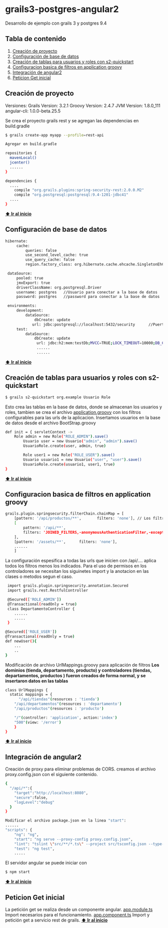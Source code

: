 # grails3-postgres-angular2
Desarrollo de ejemplo con grails 3 y postgres 9.4
## Tabla de contenido
  1. [Creación de proyecto](#creación-de-proyecto)
  2. [Configuración de base de datos](#configuración-de-base-de-datos)
  3. [Creación de tablas para usuarios y roles con s2-quickstart](#creación-de-tablas-para-usuarios-y-roles-con-s2-quickstart)
  4. [Configuracion basica de filtros en application groovy](#configuracion-basica-de-filtros-en-application-groovy)
  5. [Integración de angular2](#integración-de-angular2)
  6. [Peticion Get inicial](#peticion-Get-inicial)

## Creación de proyecto
Versiones:
 Grails Version: 3.2.1
 Groovy Version: 2.4.7
 JVM Version: 1.8.0_111
 angular-cli: 1.0.0-beta.25.5

Se crea el proyecto grails rest y se agregan las dependencias en build.gradle
```bash
$ grails create-app myapp --profile=rest-api

Agregar en build.gradle

repositories {
  mavenLocal()
  jcenter()
  ......
}

dependencies {
  ....
    compile "org.grails.plugins:spring-security-rest:2.0.0.M2"
    compile "org.postgresql:postgresql:9.4-1201-jdbc41"
  ....
}
```
**[⬆ Ir al inicio](#tabla-de-contenido)**

## Configuración de base de datos
```bash
hibernate:
     cache:
         queries: false
         use_second_level_cache: true
         use_query_cache: false
         region.factory_class: org.hibernate.cache.ehcache.SingletonEhCacheRegionFactory

 dataSource:
     pooled: true
     jmxExport: true
     driverClassName: org.postgresql.Driver
     username: postgres   //Usuario para conectar a la base de datos
     password: postgres   //password para conectar a la base de datos

 environments:
     development:
         dataSource:
             dbCreate: update
            url: jdbc:postgresql://localhost:5432/security      //Puerto y nombre de la base de datos configurada
     test:
         dataSource:
             dbCreate: update
              url: jdbc:h2:mem:testDb;MVCC=TRUE;LOCK_TIMEOUT=10000;DB_CLOSE_ON_EXIT=FALSE
              ......
              ......
```
**[⬆ Ir al inicio](#tabla-de-contenido)**

## Creación de tablas para usuarios y roles con s2-quickstart
```bash
$ grails s2-quickstart org.example Usuario Role
```
Esto crea las tablas en la base de datos, donde se almacenan los usuarios y roles, tambien se crea el archivo [application.groovy](http://alvarosanchez.github.io/grails-spring-security-rest/latest/docs/#_plugin_configuration) con los filtros configurables para las urls de la aplicacion. Insertamos usuarios en la base de datos desde el archivo BootStrap.groovy
```bash
def init = { servletContext ->
    Role admin = new Role("ROLE_ADMIN").save()
		Usuario user = new Usuario("admin", "admin").save()
		UsuarioRole.create(user, admin, true)

		Role user1 = new Role("ROLE_USER").save()
		Usuario usuario1 = new Usuario("user", "user").save()
		UsuarioRole.create(usuario1, user1, true)
}
```
**[⬆ Ir al inicio](#tabla-de-contenido)**

## Configuracion basica de filtros en application groovy
```bash
grails.plugin.springsecurity.filterChain.chainMap = [
	[pattern: '/api/productos/**', 		 filters: 'none'], // Los filtros se aplican a las urls de forma decendente, ha esta url no se le aplica ningun filtro
	[
    	pattern: '/api/**',
    	filters: 'JOINED_FILTERS,-anonymousAuthenticationFilter,-exceptionTranslationFilter,-authenticationProcessingFilter,-securityContextPersistenceFilter,-rememberMeAuthenticationFilter'
  	],
 	[pattern: '/assets/**',      filters: 'none'],
 	......
	]
```
La configuración espesifica a todas las urls que inicien con /api/.... aplica todos los filtros menos los indicados.
Para el uso de permisos en los controladores se necesitan los siguinetes import y la anotacion en las clases o metodos segun el caso.
```bash
 import grails.plugin.springsecurity.annotation.Secured
 import grails.rest.RestfulController

 @Secured(['ROLE_ADMIN'])
 @Transactional(readOnly = true)
 class DepartamentoController {
    ......
    .....
 }

@Secured(['ROLE_USER'])
@Transactional(readOnly = true)
def newUser(){
    ...
    ..
}
```
Modificación de archivo UrlMappings.groovy para aplicación de filtros
**Los dominios (tienda, departamento, producto) y controladores (tiendas, departamentos, productos ) fueron creados de forma normal, y se insertaron datos en las tablas**
```bash
class UrlMappings {
  static mappings = {
	  "/api/tiendas"(resources : 'tienda')
    "/api/departamentos"(resources : 'departamento')
    "/api/productos"(resources : 'producto')

    "/"(controller: 'application', action:'index')
    "500"(view: '/error')
	}
}
```
**[⬆ Ir al inicio](#tabla-de-contenido)**

## Integración de angular2
Creación de proxy para eliminar problemas de CORS. creamos el archivo proxy.config.json con el siguiente contenido.
```bash
{
  "/api/*":{
	"target":"http://localhost:8080",
	"secure":false,
	"logLevel":"debug"
  }
}

Modificar el archivo package.json en la linea "start":
......
"scripts": {
    "ng": "ng",
    "start": "ng serve --proxy-config proxy.config.json",  
    "lint": "tslint \"src/**/*.ts\" --project src/tsconfig.json --type-check && tslint \"e2e/**/*.ts\" --project e2e/tsconfig.json --type-check",
    "test": "ng test",
    .....
```
El servidor angular se puede iniciar con
```bash
$ npm start
```
**[⬆ Ir al inicio](#tabla-de-contenido)**

## Peticion Get inicial
La petición get se realiza desde un componente angular.
[app.module.ts](https://github.com/aquileslh/grails3-postgres/blob/master/frontend/src/app/app.module.ts) Import necesarios para el funcionamiento.
[app.component.ts](https://github.com/aquileslh/grails3-postgres/blob/master/frontend/src/app/app.component.ts) Import y petición get a servicio rest de grails.
**[⬆ Ir al inicio](#tabla-de-contenido)**

```bash
```
